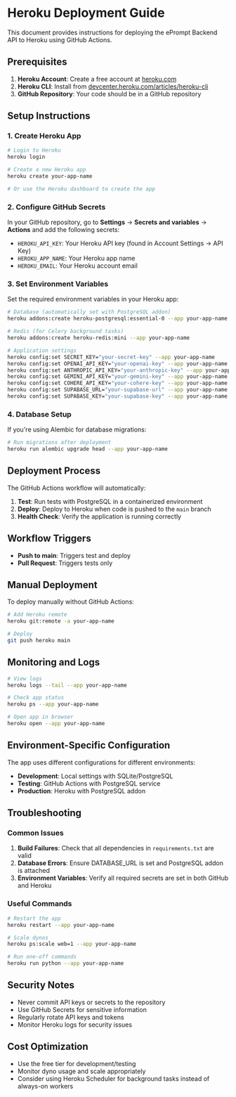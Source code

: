 # Heroku Deployment Guide

This document provides instructions for deploying the ePrompt Backend API to Heroku using GitHub Actions.

## Prerequisites

1. **Heroku Account**: Create a free account at [heroku.com](https://heroku.com)
2. **Heroku CLI**: Install from [devcenter.heroku.com/articles/heroku-cli](https://devcenter.heroku.com/articles/heroku-cli)
3. **GitHub Repository**: Your code should be in a GitHub repository

## Setup Instructions

### 1. Create Heroku App

```bash
# Login to Heroku
heroku login

# Create a new Heroku app
heroku create your-app-name

# Or use the Heroku dashboard to create the app
```

### 2. Configure GitHub Secrets

In your GitHub repository, go to **Settings** → **Secrets and variables** → **Actions** and add the following secrets:

- `HEROKU_API_KEY`: Your Heroku API key (found in Account Settings → API Key)
- `HEROKU_APP_NAME`: Your Heroku app name
- `HEROKU_EMAIL`: Your Heroku account email

### 3. Set Environment Variables

Set the required environment variables in your Heroku app:

```bash
# Database (automatically set with PostgreSQL addon)
heroku addons:create heroku-postgresql:essential-0 --app your-app-name

# Redis (for Celery background tasks)
heroku addons:create heroku-redis:mini --app your-app-name

# Application settings
heroku config:set SECRET_KEY="your-secret-key" --app your-app-name
heroku config:set OPENAI_API_KEY="your-openai-key" --app your-app-name
heroku config:set ANTHROPIC_API_KEY="your-anthropic-key" --app your-app-name
heroku config:set GEMINI_API_KEY="your-gemini-key" --app your-app-name
heroku config:set COHERE_API_KEY="your-cohere-key" --app your-app-name
heroku config:set SUPABASE_URL="your-supabase-url" --app your-app-name
heroku config:set SUPABASE_KEY="your-supabase-key" --app your-app-name
```

### 4. Database Setup

If you're using Alembic for database migrations:

```bash
# Run migrations after deployment
heroku run alembic upgrade head --app your-app-name
```

## Deployment Process

The GitHub Actions workflow will automatically:

1. **Test**: Run tests with PostgreSQL in a containerized environment
2. **Deploy**: Deploy to Heroku when code is pushed to the `main` branch
3. **Health Check**: Verify the application is running correctly

## Workflow Triggers

- **Push to main**: Triggers test and deploy
- **Pull Request**: Triggers tests only

## Manual Deployment

To deploy manually without GitHub Actions:

```bash
# Add Heroku remote
heroku git:remote -a your-app-name

# Deploy
git push heroku main
```

## Monitoring and Logs

```bash
# View logs
heroku logs --tail --app your-app-name

# Check app status
heroku ps --app your-app-name

# Open app in browser
heroku open --app your-app-name
```

## Environment-Specific Configuration

The app uses different configurations for different environments:

- **Development**: Local settings with SQLite/PostgreSQL
- **Testing**: GitHub Actions with PostgreSQL service
- **Production**: Heroku with PostgreSQL addon

## Troubleshooting

### Common Issues

1. **Build Failures**: Check that all dependencies in `requirements.txt` are valid
2. **Database Errors**: Ensure DATABASE_URL is set and PostgreSQL addon is attached
3. **Environment Variables**: Verify all required secrets are set in both GitHub and Heroku

### Useful Commands

```bash
# Restart the app
heroku restart --app your-app-name

# Scale dynos
heroku ps:scale web=1 --app your-app-name

# Run one-off commands
heroku run python --app your-app-name
```

## Security Notes

- Never commit API keys or secrets to the repository
- Use GitHub Secrets for sensitive information
- Regularly rotate API keys and tokens
- Monitor Heroku logs for security issues

## Cost Optimization

- Use the free tier for development/testing
- Monitor dyno usage and scale appropriately
- Consider using Heroku Scheduler for background tasks instead of always-on workers
